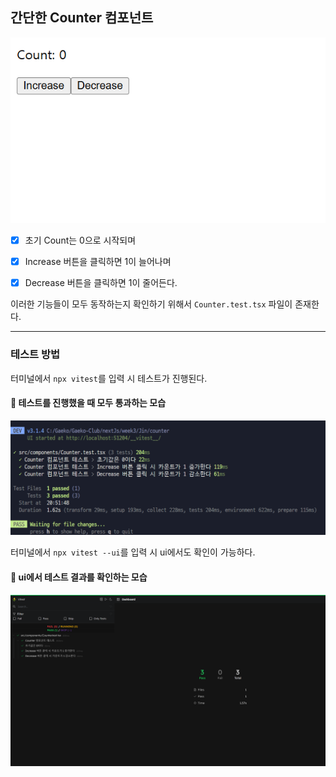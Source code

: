 ## 간단한 Counter 컴포넌트

![counter](../study-note/images/counter.png)

- [x] 초기 Count는 0으로 시작되며

- [x] Increase 버튼을 클릭하면 1이 늘어나며

- [x] Decrease 버튼을 클릭하면 1이 줄어든다.

이러한 기능들이 모두 동작하는지 확인하기 위해서 `Counter.test.tsx` 파일이 존재한다.

---

### 테스트 방법

터미널에서 `npx vitest`를 입력 시 테스트가 진행된다.

#### 🔽 테스트를 진행했을 때 모두 통과하는 모습

![test-result](../study-note/images/test-result.png)

터미널에서 `npx vitest --ui`를 입력 시 ui에서도 확인이 가능하다.

#### 🔽 ui에서 테스트 결과를 확인하는 모습

![ui](../study-note/images/vitest-ui.png)

